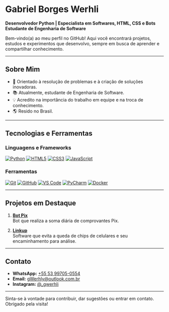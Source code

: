 # Gabriel Borges Werhli

**Desenvolvedor Python | Especialista em Softwares, HTML, CSS e Bots**  
**Estudante de Engenharia de Software**  

Bem-vindo(a) ao meu perfil no GitHub! Aqui você encontrará projetos, estudos e experimentos que desenvolvo, sempre em busca de aprender e compartilhar conhecimento.

---

## Sobre Mim

- 🎯 Orientado à resolução de problemas e à criação de soluções inovadoras.
- 📚 Atualmente, estudante de Engenharia de Software.
- 💡 Acredito na importância do trabalho em equipe e na troca de conhecimento.
- 🌎 Resido no Brasil.

---

## Tecnologias e Ferramentas

### Linguagens e Frameworks
[![Python](https://img.shields.io/badge/Python-3776AB?style=for-the-badge&logo=python&logoColor=white)](https://python.org/)
[![HTML5](https://img.shields.io/badge/HTML5-E34F26?style=for-the-badge&logo=html5&logoColor=white)](https://developer.mozilla.org/pt-BR/docs/Web/HTML)
[![CSS3](https://img.shields.io/badge/CSS3-1572B6?style=for-the-badge&logo=css3&logoColor=white)](https://developer.mozilla.org/pt-BR/docs/Web/CSS)
[![JavaScript](https://img.shields.io/badge/JavaScript-ES6+-F7DF1E?style=for-the-badge&logo=javascript&logoColor=black)](https://developer.mozilla.org/pt-BR/docs/Web/JavaScript)

### Ferramentas
[![Git](https://img.shields.io/badge/Git-F05032?style=for-the-badge&logo=git&logoColor=white)](https://git-scm.com/)
[![GitHub](https://img.shields.io/badge/GitHub-333?style=for-the-badge&logo=github&logoColor=white)](https://github.com/)
[![VS Code](https://img.shields.io/badge/VS%20Code-0078d7?style=for-the-badge&logo=visual-studio-code&logoColor=white)](https://code.visualstudio.com/)
[![PyCharm](https://img.shields.io/badge/PyCharm-143?style=for-the-badge&logo=pycharm&logoColor=white&color=black&labelColor=green)](https://www.jetbrains.com/pycharm/)
[![Docker](https://img.shields.io/badge/Docker-2496ED?style=for-the-badge&logo=docker&logoColor=white)](https://www.docker.com/)

---

## Projetos em Destaque

1. **[Bot Pix](#)**  
   Bot que realiza a soma diária de comprovantes Pix.

2. **[Linkup](#)**  
   Software que evita a queda de chips de celulares e seu encaminhamento para análise.

---

## Contato

- **WhatsApp:** [+55 53 99705-0554](https://wa.me/5553997050554)  
- **Email:** [gWerhly@outlook.com.br](mailto:gWerhly@outlook.com.br)  
- **Instagram:** [@_gwerhli](https://www.instagram.com/_gwerhli/)

---

Sinta-se à vontade para contribuir, dar sugestões ou entrar em contato. Obrigado pela visita!

